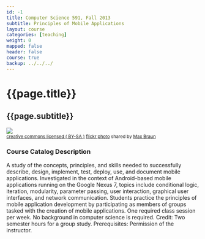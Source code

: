 ```yaml
---
id: -1
title: Computer Science 591, Fall 2013
subtitle: Principles of Mobile Applications
layout: course 
categories: [teaching]
weight: 0
mapped: false
header: false 
course: true
backup: ../../../
---
```


# {{page.title}}

## {{page.subtitle}}

<a title="Starfield" href="http://flickr.com/photos/maxbraun/5463487797"><img class="img-responsive-tight" src="http://farm6.static.flickr.com/5013/5463487797_516b734247_z.jpg" /></a><br /><small><a href="http://creativecommons.org/licenses/by-sa/2.0/">creative commons licensed ( BY-SA )</a> <a title="Starfield" href="http://flickr.com/photos/maxbraun/5463487797">flickr photo</a> shared by <a href="http://flickr.com/people/maxbraun">Max Braun</a></small>

### Course Catalog Description

A study of the concepts, principles, and skills needed to successfully describe, design, implement, test, deploy, use,
and document mobile applications. Investigated in the context of Android-based mobile applications running on the Google
Nexus 7, topics include conditional logic, iteration, modularity, parameter passing, user interaction, graphical user
interfaces, and network communication. Students practice the principles of mobile application development by
participating as members of groups tasked with the creation of mobile applications. One required class session per week.
No background in computer science is required. Credit: Two semester hours for a group study. Prerequisites: Permission
of the instructor.  

